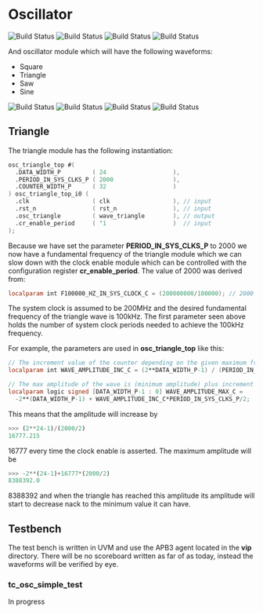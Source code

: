 # Oscillator

![Build Status](https://img.shields.io/badge/build-passing-green)
![Build Status](https://img.shields.io/badge/test-N/A-lightgrey)
![Build Status](https://img.shields.io/badge/synthesis-N/A-lightgrey)
![Build Status](https://img.shields.io/badge/fpga-N/A-lightgrey)

And oscillator module which will have the following waveforms:

- Square
- Triangle
- Saw
- Sine

![Build Status](https://img.shields.io/badge/Square-Simulated-green)
![Build Status](https://img.shields.io/badge/Triangle-Simulated-green)
![Build Status](https://img.shields.io/badge/Saw-Developing-orange)
![Build Status](https://img.shields.io/badge/Sine-Simulated-green)


## Triangle


The triangle module has the following instantiation:

```verilog
osc_triangle_top #(
  .DATA_WIDTH_P         ( 24                   ),
  .PERIOD_IN_SYS_CLKS_P ( 2000                 ),
  .COUNTER_WIDTH_P      ( 32                   )
) osc_triangle_top_i0 (
  .clk                  ( clk                  ), // input
  .rst_n                ( rst_n                ), // input
  .osc_triangle         ( wave_triangle        ), // output
  .cr_enable_period     ( '1                   )  // input
);
```

Because we have set the parameter **PERIOD_IN_SYS_CLKS_P** to 2000 we now have a fundamental frequency of the triangle module which we can slow down with the clock enable module which can be controlled with the configuration register **cr_enable_period**. The value of 2000 was derived from:


```verilog
localparam int F100000_HZ_IN_SYS_CLOCK_C = (200000000/100000); // 2000
```

The system clock is assumed to be 200MHz and the desired fundamental frequency of the triangle wave is 100kHz. The first parameter seen above holds the number of system clock periods needed to achieve the 100kHz frequency.

For example, the parameters are used in **osc_triangle_top** like this:

```verilog
// The increment value of the counter depending on the given maximum frequency
localparam int WAVE_AMPLITUDE_INC_C = (2**DATA_WIDTH_P-1) / (PERIOD_IN_SYS_CLKS_P/2);

// The max amplitude of the wave is (minimum amplitude) plus increment size times number of increments
localparam logic signed [DATA_WIDTH_P-1 : 0] WAVE_AMPLITUDE_MAX_C =
  -2**(DATA_WIDTH_P-1) + WAVE_AMPLITUDE_INC_C*PERIOD_IN_SYS_CLKS_P/2;
```

This means that the amplitude will increase by

```python
>>> (2**24-1)/(2000/2)
16777.215
```

16777 every time the clock enable is asserted. The maximum amplitude will be

```python
>>> -2**(24-1)+16777*(2000/2)
8388392.0
```

8388392 and when the triangle has reached this amplitude its amplitude will start to decrease nack to the minimum value it can have.





## Testbench

The test bench is written in UVM and use the APB3 agent located in the **vip** directory.
There will be no scoreboard written as far of as today, instead the waveforms will be verified by eye.

### tc_osc_simple_test

In progress

